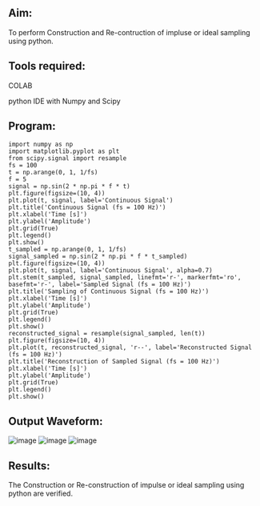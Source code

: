 ## Aim:
To perform Construction and Re-contruction of impluse or ideal sampling using python.
## Tools required:
COLAB

python IDE with Numpy and Scipy
## Program:
```
import numpy as np
import matplotlib.pyplot as plt
from scipy.signal import resample
fs = 100
t = np.arange(0, 1, 1/fs) 
f = 5
signal = np.sin(2 * np.pi * f * t)
plt.figure(figsize=(10, 4))
plt.plot(t, signal, label='Continuous Signal')
plt.title('Continuous Signal (fs = 100 Hz)')
plt.xlabel('Time [s]')
plt.ylabel('Amplitude')
plt.grid(True)
plt.legend()
plt.show()
t_sampled = np.arange(0, 1, 1/fs)
signal_sampled = np.sin(2 * np.pi * f * t_sampled)
plt.figure(figsize=(10, 4))
plt.plot(t, signal, label='Continuous Signal', alpha=0.7)
plt.stem(t_sampled, signal_sampled, linefmt='r-', markerfmt='ro', basefmt='r-', label='Sampled Signal (fs = 100 Hz)')
plt.title('Sampling of Continuous Signal (fs = 100 Hz)')
plt.xlabel('Time [s]')
plt.ylabel('Amplitude')
plt.grid(True)
plt.legend()
plt.show()
reconstructed_signal = resample(signal_sampled, len(t))
plt.figure(figsize=(10, 4))
plt.plot(t, reconstructed_signal, 'r--', label='Reconstructed Signal (fs = 100 Hz)')
plt.title('Reconstruction of Sampled Signal (fs = 100 Hz)')
plt.xlabel('Time [s]')
plt.ylabel('Amplitude')
plt.grid(True)
plt.legend()
plt.show()
```
## Output Waveform:
![image](https://github.com/user-attachments/assets/412a3965-f3ee-4ee7-a7d6-7a653bb77604)
![image](https://github.com/user-attachments/assets/b1b44be0-e06b-49ac-ae56-1c3868eb2d31)
![image](https://github.com/user-attachments/assets/2ea03b31-40d9-4b46-a093-b35a7d017e47)



## Results:
The Construction or Re-construction of impulse or ideal sampling using python are verified.

